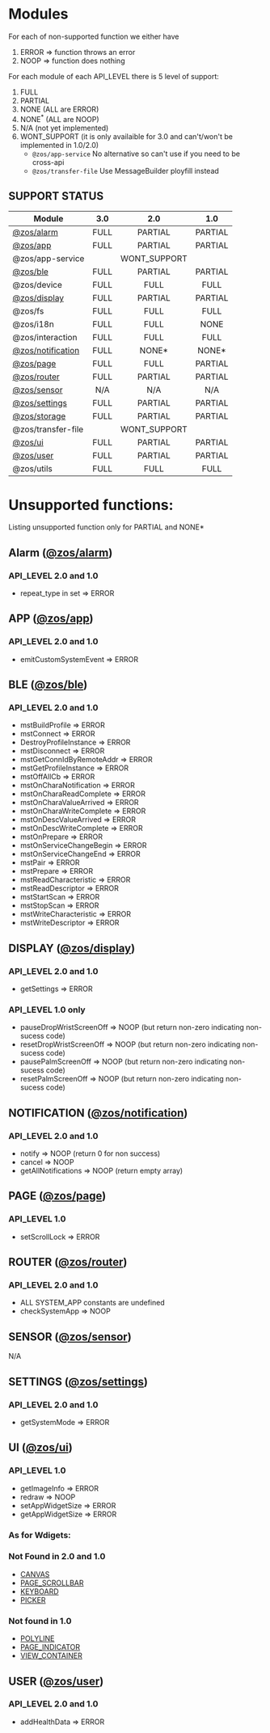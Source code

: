 # Modules


For each of non-supported function we either have

1. ERROR => function throws an error
2. NOOP => function does nothing

For each module of each API_LEVEL there is 5 level of support:

1. FULL
2. PARTIAL
3. NONE  (ALL are ERROR)
4. NONE<sup>*</sup> (ALL are NOOP)
5. N/A (not yet implemented)
6. WONT_SUPPORT (it is only availaible for 3.0 and can't/won't be implemented in 1.0/2.0)
    * `@zos/app-service` No alternative so can't use if you need to be cross-api
    * `@zos/transfer-file` Use MessageBuilder ployfill instead

## SUPPORT STATUS


| Module                                 | 3.0  |   2.0   |   1.0   |
| -------------------------------------- |:----:|:-------:|:-------:|
| [@zos/alarm](#alarm)                   | FULL | PARTIAL | PARTIAL |
| [@zos/app](#app)                       | FULL | PARTIAL | PARTIAL |
| @zos/app-service                       || WONT_SUPPORT
| [@zos/ble](#ble)                       | FULL | PARTIAL | PARTIAL |
| @zos/device                            | FULL | FULL    |  FULL   |
| [@zos/display](#display)               | FULL | PARTIAL | PARTIAL |
| @zos/fs                                | FULL | FULL    |  FULL   |
| @zos/i18n                              | FULL | FULL    |  NONE   |
| @zos/interaction                       | FULL | FULL    |  FULL   |
| [@zos/notification](#notification)     | FULL | NONE*   |  NONE*  |
| [@zos/page](#page)                     | FULL | FULL    | PARTIAL |
| [@zos/router](#router)                 | FULL | PARTIAL | PARTIAL |
| [@zos/sensor](#sensor)                 | N/A  | N/A     |   N/A   |
| [@zos/settings](#settings)             | FULL | PARTIAL | PARTIAL |
| [@zos/storage](#storage)               | FULL | PARTIAL | PARTIAL |
| @zos/transfer-file                     || WONT_SUPPORT
| [@zos/ui](#ui)                         | FULL | PARTIAL | PARTIAL |
| [@zos/user](#user)                     | FULL | PARTIAL | PARTIAL |
| @zos/utils                             | FULL | FULL    |  FULL   |

# Unsupported functions:

Listing unsupported function only for PARTIAL and NONE*

## Alarm ([@zos/alarm](./zeppos-3.0-modules/@zos/alarm.ts)) <a name = "alarm"></a>

### API_LEVEL 2.0 and 1.0

* repeat_type in set => ERROR

## APP  ([@zos/app](./zeppos-3.0-modules/@zos/app.ts)) <a name = "app"></a>

### API_LEVEL 2.0 and 1.0

* emitCustomSystemEvent => ERROR

## BLE ([@zos/ble](./zeppos-3.0-modules/@zos/ble.ts)) <a name = "ble"></a>

### API_LEVEL 2.0 and 1.0

* mstBuildProfile => ERROR
* mstConnect => ERROR
* DestroyProfileInstance => ERROR
* mstDisconnect => ERROR
* mstGetConnIdByRemoteAddr => ERROR
* mstGetProfileInstance => ERROR
* mstOffAllCb => ERROR
* mstOnCharaNotification => ERROR
* mstOnCharaReadComplete => ERROR
* mstOnCharaValueArrived => ERROR
* mstOnCharaWriteComplete => ERROR
* mstOnDescValueArrived => ERROR
* mstOnDescWriteComplete => ERROR
* mstOnPrepare => ERROR
* mstOnServiceChangeBegin => ERROR
* mstOnServiceChangeEnd => ERROR
* mstPair => ERROR
* mstPrepare => ERROR
* mstReadCharacteristic => ERROR
* mstReadDescriptor => ERROR
* mstStartScan => ERROR
* mstStopScan => ERROR
* mstWriteCharacteristic => ERROR
* mstWriteDescriptor => ERROR

## DISPLAY ([@zos/display](./zeppos-3.0-modules/@zos/display.ts)) <a name = "display"></a>

### API_LEVEL 2.0 and 1.0

* getSettings => ERROR

### API_LEVEL 1.0 only

* pauseDropWristScreenOff => NOOP (but return non-zero indicating non-sucess code)
* resetDropWristScreenOff => NOOP (but return non-zero indicating non-sucess code)
* pausePalmScreenOff => NOOP (but return non-zero indicating non-sucess code)
* resetPalmScreenOff => NOOP (but return non-zero indicating non-sucess code)

## NOTIFICATION ([@zos/notification](./zeppos-3.0-modules/@zos/notification.ts)) <a name = "notification"></a>

### API_LEVEL 2.0 and 1.0

* notify =>  NOOP (return 0 for non success)
* cancel => NOOP
* getAllNotifications => NOOP (return empty array)

## PAGE ([@zos/page](./zeppos-3.0-modules/@zos/page.ts)) <a name = "page"></a>

### API_LEVEL 1.0

* setScrollLock => ERROR

## ROUTER ([@zos/router](./zeppos-3.0-modules/@zos/router.ts)) <a name = "router"></a>

### API_LEVEL 2.0 and 1.0

* ALL SYSTEM_APP constants are undefined
* checkSystemApp => NOOP

## SENSOR ([@zos/sensor](./zeppos-3.0-modules/@zos/sensor.ts)) <a name = "sensor"></a>

<!-- ### API_LEVEL 2.0 and 1.0 -->

N/A

## SETTINGS ([@zos/settings](./zeppos-3.0-modules/@zos/settings.ts)) <a name = "settings"></a>

### API_LEVEL 2.0 and 1.0

* getSystemMode => ERROR

## UI ([@zos/ui](./zeppos-3.0-modules/@zos/ui.ts)) <a name = "ui"></a>

### API_LEVEL 1.0

* getImageInfo => ERROR
* redraw => NOOP
* setAppWidgetSize => ERROR
* getAppWidgetSize => ERROR

### As for Wdigets:

### Not Found in 2.0 and 1.0

* [CANVAS](https://docs.zepp.com/docs/reference/device-app-api/newAPI/ui/widget/CANVAS/)
* [PAGE_SCROLLBAR](https://docs.zepp.com/docs/reference/device-app-api/newAPI/ui/widget/PAGE_SCROLLBAR/)
* [KEYBOARD](https://docs.zepp.com/docs/reference/device-app-api/newAPI/ui/widget/KEYBOARD/)
* [PICKER](https://docs.zepp.com/docs/reference/device-app-api/newAPI/ui/widget/PICKER/)

### Not found in 1.0

* [POLYLINE](https://docs.zepp.com/docs/reference/device-app-api/newAPI/ui/widget/GRADIENT_POLYLINE/)
* [PAGE_INDICATOR](https://docs.zepp.com/docs/reference/device-app-api/newAPI/ui/widget/PAGE_INDICATOR/)
* [VIEW_CONTAINER](https://docs.zepp.com/docs/reference/device-app-api/newAPI/ui/widget/VIEW_CONTAINER/)


## USER ([@zos/user](./zeppos-3.0-modules/@zos/user.ts)) <a name = "user"></a>

### API_LEVEL 2.0 and 1.0

* addHealthData => ERROR